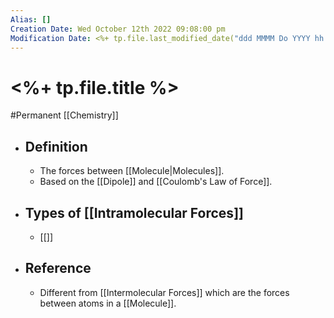 ```yaml
---
Alias: []
Creation Date: Wed October 12th 2022 09:08:00 pm 
Modification Date: <%+ tp.file.last_modified_date("ddd MMMM Do YYYY hh:mm:ss a") %>
---
```

# <%+ tp.file.title %>
#Permanent [[Chemistry]]

- ## Definition
	- The forces between [[Molecule|Molecules]].
	- Based on the [[Dipole]] and [[Coulomb's Law of Force]].
- ## Types of [[Intramolecular Forces]]
	- [[]]
- ## Reference
	- Different  from [[Intermolecular Forces]] which are the forces between atoms in a [[Molecule]].